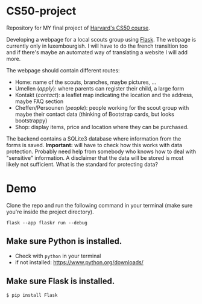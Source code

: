 # CS50-project
Repository for MY final project of [Harvard's CS50 course](https://pll.harvard.edu/course/cs50-introduction-computer-science).

Developing a webpage for a local scouts group using [Flask](https://flask.palletsprojects.com/en/3.0.x/). The webpage is currently only in luxembourgish. I will have to do the french transltion too and if there's maybe an automated way of translating a website I will add more.

The webpage should contain different routes: 
-   Home: name of the scouts, branches, maybe pictures, ...
-   Umellen (*apply*): where parents can register their child, a large form
-   Kontakt (*contact*): a leaflet map indicating the location and the address, maybe FAQ section
-   Cheffen/Persounen (*people*): people working for the scout group with maybe their contact data (thinking of Bootstrap cards, but looks bootstrappy)
-   Shop: display items, price and location where they can be purchased.

The backend contains a SQLite3 database where information from the forms is saved. **Important:** will have to check how this works with data protection. Probably need help from somebody who knows how to deal with "sensitive" information. A disclaimer that the data will be stored is most likely not sufficient. What is the standard for protecting data?

# Demo
Clone the repo and run the following command in your terminal (make sure you're inside the project directory).

`flask --app flaskr run --debug`

## Make sure Python is installed.

-   Check with `python` in your terminal
-   if not installed: <https://www.python.org/downloads/>

## Make sure Flask is installed.

`$ pip install Flask`




